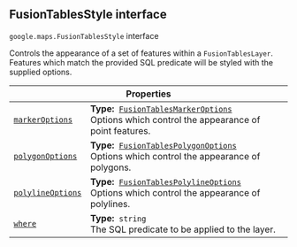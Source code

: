 
<h2 id="FusionTablesStyle">FusionTablesStyle interface</h2>
<p>
<code><span itemprop="path">google.maps</span>.<span itemprop="name">FusionTablesStyle</span></code>
interface
</p>
<p>Controls the appearance of a set of features within a <code>FusionTablesLayer</code>. Features which match the provided SQL predicate will be styled with the supplied options.</p>
<div class="devsite-table-wrapper"><table class="properties responsive" summary="interface FusionTablesStyle - Properties">
<thead>
<tr><th colspan="2">Properties</th>
</tr></thead>
<tbody>
<tr id="FusionTablesStyle.markerOptions">
<td itemprop="property"><code><a class="secret-link" href="#FusionTablesStyle.markerOptions"><span>markerOptions</span></a></code></td>
<td><div><strong>Type:</strong>&nbsp; <code><a href="FusionTablesMarkerOptions.md">FusionTablesMarkerOptions</a></code></div>
<div class="desc">Options which control the appearance of point features.</div></td>
</tr>
<tr id="FusionTablesStyle.polygonOptions">
<td itemprop="property"><code><a class="secret-link" href="#FusionTablesStyle.polygonOptions"><span>polygonOptions</span></a></code></td>
<td><div><strong>Type:</strong>&nbsp; <code><a href="FusionTablesPolygonOptions.md">FusionTablesPolygonOptions</a></code></div>
<div class="desc">Options which control the appearance of polygons.</div></td>
</tr>
<tr id="FusionTablesStyle.polylineOptions">
<td itemprop="property"><code><a class="secret-link" href="#FusionTablesStyle.polylineOptions"><span>polylineOptions</span></a></code></td>
<td><div><strong>Type:</strong>&nbsp; <code><a href="FusionTablesPolylineOptions.md">FusionTablesPolylineOptions</a></code></div>
<div class="desc">Options which control the appearance of polylines.</div></td>
</tr>
<tr id="FusionTablesStyle.where">
<td itemprop="property"><code><a class="secret-link" href="#FusionTablesStyle.where"><span>where</span></a></code></td>
<td><div><strong>Type:</strong>&nbsp; <code>string</code></div>
<div class="desc">The SQL predicate to be applied to the layer.</div></td>
</tr>
</tbody>
</table></div>
